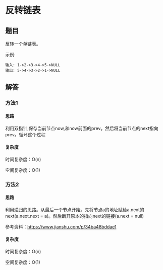 # 反转链表


## 题目

反转一个单链表。

示例:

```
输入: 1->2->3->4->5->NULL
输出: 5->4->3->2->1->NULL
```

## 解答

### 方法1

#### 思路

利用双指针,保存当前节点now,和now前面的prev。然后将当前节点的next指向prev。循环这个过程

#### 复杂度

时间复杂度：O(n)

空间复杂度：O(1)

### 方法2

#### 思路

利用递归的思路。从最后一个节点开始。先将节点a的地址赋给a.next的next(a.next.next = a)。然后断开原本的指向next的链接(a.next = null)

参考资料：https://www.jianshu.com/p/34ba48bddae1

#### 复杂度

时间复杂度：O(n)

空间复杂度：O(1)
